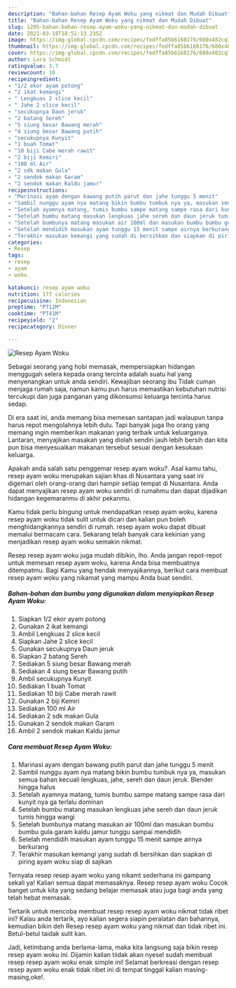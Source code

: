 ```yaml
---
description: "Bahan-bahan Resep Ayam Woku yang nikmat dan Mudah Dibuat"
title: "Bahan-bahan Resep Ayam Woku yang nikmat dan Mudah Dibuat"
slug: 1295-bahan-bahan-resep-ayam-woku-yang-nikmat-dan-mudah-dibuat
date: 2021-03-18T18:51:13.235Z
image: https://img-global.cpcdn.com/recipes/fedffa85b6168176/680x482cq70/resep-ayam-woku-foto-resep-utama.jpg
thumbnail: https://img-global.cpcdn.com/recipes/fedffa85b6168176/680x482cq70/resep-ayam-woku-foto-resep-utama.jpg
cover: https://img-global.cpcdn.com/recipes/fedffa85b6168176/680x482cq70/resep-ayam-woku-foto-resep-utama.jpg
author: Lora Schmidt
ratingvalue: 3.7
reviewcount: 10
recipeingredient:
- "1/2 ekor ayam potong"
- "2 ikat kemangi"
- " Lengkuas 2 slice kecil"
- " Jahe 2 slice kecil"
- "secukupnya Daun jeruk"
- "2 batang Sereh"
- "5 siung besar Bawang merah"
- "4 siung besar Bawang putih"
- "secukupnya Kunyit"
- "1 buah Tomat"
- "10 biji Cabe merah rawit"
- "2 biji Kemiri"
- "100 ml Air"
- "2 sdk makan Gula"
- "2 sendok makan Garam"
- "2 sendok makan Kaldu jamur"
recipeinstructions:
- "Marinasi ayam dengan bawang putih parut dan jahe tunggu 5 menit"
- "Sambil nunggu ayam nya matang bikin bumbu tumbuk nya ya, masukan semua bahan kecuali lengkuas, jahe, sereh dan daun jeruk. Blender hingga halus"
- "Setelah ayamnya matang, tumis bumbu sampe matang sampe rasa dari kunyit nya ga terlalu dominan"
- "Setelah bumbu matang masukan lengkuas jahe sereh dan daun jeruk tumis hingga wangi"
- "Setelah bumbunya matang masukan air 100ml dan masukan bumbu bumbu gula garam kaldu jamur tunggu sampai mendidih"
- "Setelah mendidih masukan ayam tunggu 15 menit sampe airnya berkurang"
- "Terakhir masukan kemangi yang sudah di bersihkan dan siapkan di piring ayam woku siap di sajikan"
categories:
- Resep
tags:
- resep
- ayam
- woku

katakunci: resep ayam woku 
nutrition: 177 calories
recipecuisine: Indonesian
preptime: "PT12M"
cooktime: "PT41M"
recipeyield: "2"
recipecategory: Dinner

---
```



![Resep Ayam Woku](https://img-global.cpcdn.com/recipes/fedffa85b6168176/680x482cq70/resep-ayam-woku-foto-resep-utama.jpg)

Sebagai seorang yang hobi memasak, mempersiapkan hidangan menggugah selera kepada orang tercinta adalah suatu hal yang menyenangkan untuk anda sendiri. Kewajiban seorang ibu Tidak cuman menjaga rumah saja, namun kamu pun harus memastikan kebutuhan nutrisi tercukupi dan juga panganan yang dikonsumsi keluarga tercinta harus sedap.

Di era  saat ini, anda memang bisa memesan santapan jadi walaupun tanpa harus repot mengolahnya lebih dulu. Tapi banyak juga lho orang yang memang ingin memberikan makanan yang terbaik untuk keluarganya. Lantaran, menyajikan masakan yang diolah sendiri jauh lebih bersih dan kita pun bisa menyesuaikan makanan tersebut sesuai dengan kesukaan keluarga. 



Apakah anda salah satu penggemar resep ayam woku?. Asal kamu tahu, resep ayam woku merupakan sajian khas di Nusantara yang saat ini digemari oleh orang-orang dari hampir setiap tempat di Nusantara. Anda dapat menyajikan resep ayam woku sendiri di rumahmu dan dapat dijadikan hidangan kegemaranmu di akhir pekanmu.

Kamu tidak perlu bingung untuk mendapatkan resep ayam woku, karena resep ayam woku tidak sulit untuk dicari dan kalian pun boleh menghidangkannya sendiri di rumah. resep ayam woku dapat dibuat memalui bermacam cara. Sekarang telah banyak cara kekinian yang menjadikan resep ayam woku semakin nikmat.

Resep resep ayam woku juga mudah dibikin, lho. Anda jangan repot-repot untuk memesan resep ayam woku, karena Anda bisa membuatnya ditempatmu. Bagi Kamu yang hendak menyajikannya, berikut cara membuat resep ayam woku yang nikamat yang mampu Anda buat sendiri.

<!--inarticleads1-->

##### Bahan-bahan dan bumbu yang digunakan dalam menyiapkan Resep Ayam Woku:

1. Siapkan 1/2 ekor ayam potong
1. Gunakan 2 ikat kemangi
1. Ambil  Lengkuas 2 slice kecil
1. Siapkan  Jahe 2 slice kecil
1. Gunakan secukupnya Daun jeruk
1. Siapkan 2 batang Sereh
1. Sediakan 5 siung besar Bawang merah
1. Sediakan 4 siung besar Bawang putih
1. Ambil secukupnya Kunyit
1. Sediakan 1 buah Tomat
1. Sediakan 10 biji Cabe merah rawit
1. Gunakan 2 biji Kemiri
1. Sediakan 100 ml Air
1. Sediakan 2 sdk makan Gula
1. Gunakan 2 sendok makan Garam
1. Ambil 2 sendok makan Kaldu jamur




<!--inarticleads2-->

##### Cara membuat Resep Ayam Woku:

1. Marinasi ayam dengan bawang putih parut dan jahe tunggu 5 menit
1. Sambil nunggu ayam nya matang bikin bumbu tumbuk nya ya, masukan semua bahan kecuali lengkuas, jahe, sereh dan daun jeruk. Blender hingga halus
1. Setelah ayamnya matang, tumis bumbu sampe matang sampe rasa dari kunyit nya ga terlalu dominan
1. Setelah bumbu matang masukan lengkuas jahe sereh dan daun jeruk tumis hingga wangi
1. Setelah bumbunya matang masukan air 100ml dan masukan bumbu bumbu gula garam kaldu jamur tunggu sampai mendidih
1. Setelah mendidih masukan ayam tunggu 15 menit sampe airnya berkurang
1. Terakhir masukan kemangi yang sudah di bersihkan dan siapkan di piring ayam woku siap di sajikan




Ternyata resep resep ayam woku yang nikamt sederhana ini gampang sekali ya! Kalian semua dapat memasaknya. Resep resep ayam woku Cocok banget untuk kita yang sedang belajar memasak atau juga bagi anda yang telah hebat memasak.

Tertarik untuk mencoba membuat resep resep ayam woku nikmat tidak ribet ini? Kalau anda tertarik, ayo kalian segera siapin peralatan dan bahannya, kemudian bikin deh Resep resep ayam woku yang nikmat dan tidak ribet ini. Betul-betul taidak sulit kan. 

Jadi, ketimbang anda berlama-lama, maka kita langsung saja bikin resep resep ayam woku ini. Dijamin kalian tiidak akan nyesel sudah membuat resep resep ayam woku enak simple ini! Selamat berkreasi dengan resep resep ayam woku enak tidak ribet ini di tempat tinggal kalian masing-masing,oke!.

